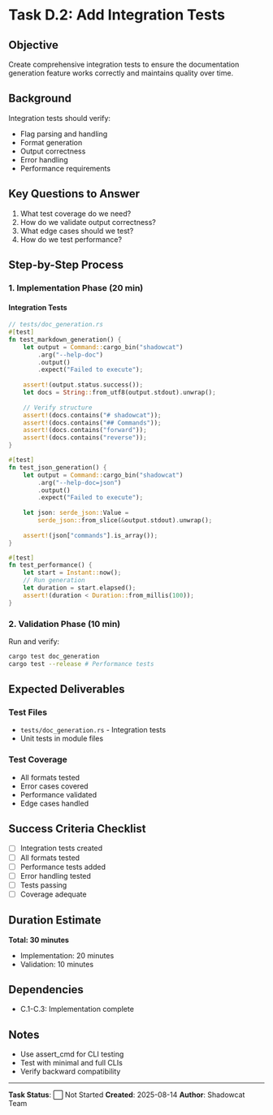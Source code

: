 # Task D.2: Add Integration Tests

## Objective

Create comprehensive integration tests to ensure the documentation generation feature works correctly and maintains quality over time.

## Background

Integration tests should verify:
- Flag parsing and handling
- Format generation
- Output correctness
- Error handling
- Performance requirements

## Key Questions to Answer

1. What test coverage do we need?
2. How do we validate output correctness?
3. What edge cases should we test?
4. How do we test performance?

## Step-by-Step Process

### 1. Implementation Phase (20 min)

#### Integration Tests
```rust
// tests/doc_generation.rs
#[test]
fn test_markdown_generation() {
    let output = Command::cargo_bin("shadowcat")
        .arg("--help-doc")
        .output()
        .expect("Failed to execute");
    
    assert!(output.status.success());
    let docs = String::from_utf8(output.stdout).unwrap();
    
    // Verify structure
    assert!(docs.contains("# shadowcat"));
    assert!(docs.contains("## Commands"));
    assert!(docs.contains("forward"));
    assert!(docs.contains("reverse"));
}

#[test]
fn test_json_generation() {
    let output = Command::cargo_bin("shadowcat")
        .arg("--help-doc=json")
        .output()
        .expect("Failed to execute");
    
    let json: serde_json::Value = 
        serde_json::from_slice(&output.stdout).unwrap();
    
    assert!(json["commands"].is_array());
}

#[test]
fn test_performance() {
    let start = Instant::now();
    // Run generation
    let duration = start.elapsed();
    assert!(duration < Duration::from_millis(100));
}
```

### 2. Validation Phase (10 min)

Run and verify:
```bash
cargo test doc_generation
cargo test --release # Performance tests
```

## Expected Deliverables

### Test Files
- `tests/doc_generation.rs` - Integration tests
- Unit tests in module files

### Test Coverage
- All formats tested
- Error cases covered
- Performance validated
- Edge cases handled

## Success Criteria Checklist

- [ ] Integration tests created
- [ ] All formats tested
- [ ] Performance tests added
- [ ] Error handling tested
- [ ] Tests passing
- [ ] Coverage adequate

## Duration Estimate

**Total: 30 minutes**
- Implementation: 20 minutes
- Validation: 10 minutes

## Dependencies

- C.1-C.3: Implementation complete

## Notes

- Use assert_cmd for CLI testing
- Test with minimal and full CLIs
- Verify backward compatibility

---

**Task Status**: ⬜ Not Started
**Created**: 2025-08-14
**Author**: Shadowcat Team